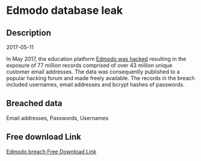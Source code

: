 # Edmodo database leak

## Description

2017-05-11

In May 2017, the education platform <a href="https://motherboard.vice.com/en_us/article/hacker-steals-millions-of-user-account-details-from-education-platform-edmodo" target="_blank" rel="noopener">Edmodo was hacked</a> resulting in the exposure of 77 million records comprised of over 43 million unique customer email addresses. The data was consequently published to a popular hacking forum and made freely available. The records in the breach included usernames, email addresses and bcrypt hashes of passwords.

## Breached data

Email addresses, Passwords, Usernames

## Free download Link

[Edmodo breach Free Download Link](https://tinyurl.com/2b2k277t)
